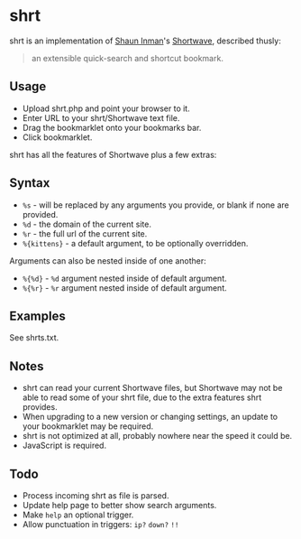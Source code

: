 # shrt
shrt is an implementation of [Shaun Inman](http://shauninman.com/)'s [Shortwave](http://shortwaveapp.com/), described thusly:

> an extensible quick-search and shortcut bookmark.


## Usage
* Upload shrt.php and point your browser to it.  
* Enter URL to your shrt/Shortwave text file.
* Drag the bookmarklet onto your bookmarks bar.
* Click bookmarklet.

shrt has all the features of Shortwave plus a few extras:


## Syntax
* `%s` - will be replaced by any arguments you provide, or blank if none are provided.
* `%d` - the domain of the current site.
* `%r` - the full url of the current site.
* `%{kittens}` - a default argument, to be optionally overridden.

Arguments can also be nested inside of one another:

* `%{%d}` - `%d` argument nested inside of default argument.
* `%{%r}` - `%r` argument nested inside of default argument.


## Examples
See shrts.txt.


## Notes
* shrt can read your current Shortwave files, but Shortwave may not be able to read some of your shrt file, due to the extra features shrt provides.
* When upgrading to a new version or changing settings, an update to your bookmarklet may be required.
* shrt is not optimized at all, probably nowhere near the speed it could be.
* JavaScript is required.

## Todo
* Process incoming shrt as file is parsed.
* Update help page to better show search arguments.
* Make `help` an optional trigger.
* Allow punctuation in triggers: `ip?` `down?` `!!`